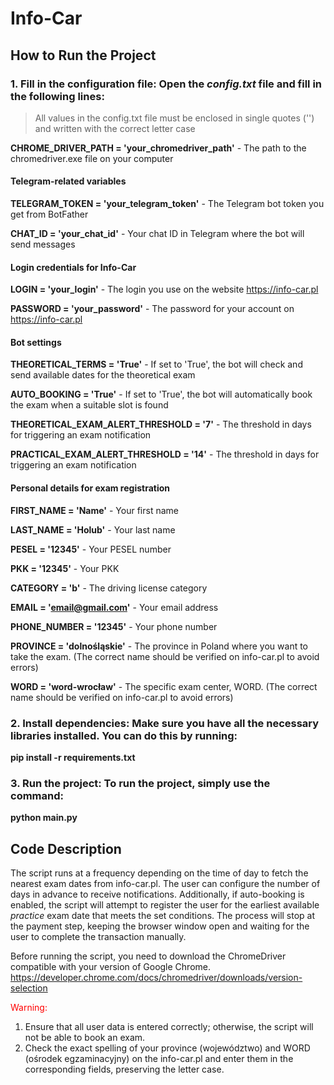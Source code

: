 # Info-Car

## How to Run the Project

### 1. Fill in the configuration file: Open the _config.txt_ file and fill in the following lines:  
> All values in the config.txt file must be enclosed in single quotes ('') and written with the correct letter case

**CHROME_DRIVER_PATH = 'your_chromedriver_path'** - The path to the chromedriver.exe file on your computer

#### Telegram-related variables
**TELEGRAM_TOKEN = 'your_telegram_token'** - The Telegram bot token you get from BotFather  

**CHAT_ID = 'your_chat_id'**               - Your chat ID in Telegram where the bot will send messages 

#### Login credentials for Info-Car
**LOGIN = 'your_login'**                   - The login you use on the website https://info-car.pl 

**PASSWORD = 'your_password'**             - The password for your account on https://info-car.pl  

#### Bot settings
**THEORETICAL_TERMS = 'True'**             - If set to 'True', the bot will check and send available dates for the theoretical exam

**AUTO_BOOKING = 'True'**                  - If set to 'True', the bot will automatically book the exam when a suitable slot is found

**THEORETICAL_EXAM_ALERT_THRESHOLD = '7'** - The threshold in days for triggering an exam notification

**PRACTICAL_EXAM_ALERT_THRESHOLD = '14'**  - The threshold in days for triggering an exam notification

#### Personal details for exam registration
**FIRST_NAME = 'Name'**                    - Your first name

**LAST_NAME = 'Holub'**                    - Your last name

**PESEL = '12345'**                        - Your PESEL number

**PKK = '12345'**                          - Your PKK

**CATEGORY = 'b'**                         - The driving license category

**EMAIL = 'email@gmail.com'**              - Your email address

**PHONE_NUMBER = '12345'**                 - Your phone number

**PROVINCE = 'dolnośląskie'**              - The province in Poland where you want to take the exam. (The correct name should be verified on info-car.pl to avoid errors)

**WORD = 'word-wrocław'**                  - The specific exam center, WORD. (The correct name should be verified on info-car.pl to avoid errors)

### 2. Install dependencies: Make sure you have all the necessary libraries installed. You can do this by running:  

**pip install -r requirements.txt**

### 3. Run the project: To run the project, simply use the command:

**python main.py**

## Code Description
The script runs at a frequency depending on the time of day to fetch the nearest exam dates from info-car.pl.
The user can configure the number of days in advance to receive notifications.
Additionally, if auto-booking is enabled, the script will attempt to register the user for the earliest available _practice_ exam date that meets the set conditions.
The process will stop at the payment step, keeping the browser window open and waiting for the user to complete the transaction manually.

Before running the script, you need to download the ChromeDriver compatible with your version of Google Chrome. https://developer.chrome.com/docs/chromedriver/downloads/version-selection

<span style="color: red;">Warning:</span>

1. Ensure that all user data is entered correctly; otherwise, the script will not be able to book an exam.
2. Check the exact spelling of your province (województwo) and WORD (ośrodek egzaminacyjny) on the info-car.pl and enter them in the corresponding fields, preserving the letter case.